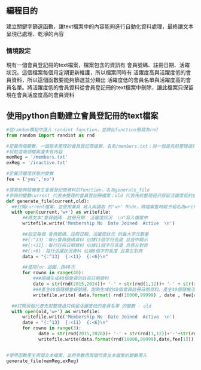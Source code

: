 ## 編程目的
建立關鍵字篩選函數，讓text檔案中的內容能夠進行自動化資料處理，最終讓文本呈現已處理、乾淨的內容

###  情境設定
現有一個會員登記冊的text檔案，檔案包含的資訊有 會員號碼、註冊日期、活躍狀況。這個檔案每個月定期更新維護，所以檔案同時有 活躍度高與活躍度低的會員資料，所以這個函數要能夠篩選並分類出 活躍度低的會員名單與活躍度高的會員名單。將活躍度低的會員資料從會員登記冊的text檔案中刪除，讓此檔案只保留現在會員活度度高的會員資料

## 使用python自動建立會員登記冊的text檔案
```python
#從random模組中匯入 randint function，並將此function簡寫為rnd
from random import randint as rnd

#定義兩個變數，一個是未整理的會員登記冊檔案，名為/members.txt；另一個是先前整理過只保留活躍度低的會員名單，名為/inactive.txt
#目前這兩個檔案還未有內容
memReg = '/members.txt'
exReg = '/inactive.txt'

#定義活躍度狀態的變數
fee = ('yes','no')

#撰寫能夠隨機產生會員登記冊資料的function，名為generate_file
#參與的變數current 代表未整理的會員登記冊檔案；old 代表先前整理過只保留活躍度低的會員名單
def generate_file(current,old):
  ##打開current檔案，並使用兼具 寫入與讀取 的'w+' Mode，將檔案暫時賦予給名為writefile的變數
  with open(current,'w+') as writefile:
      ##將文本"會員號碼  註冊日期  活躍度狀況  \n"寫入檔案中
      writefile.write('Membership No  Date Joined  Active  \n')

      ##設定每個 會員號碼、註冊日期、活躍度狀況 的最大字元數量
      ##{:^13}：每行會員號碼資料 佔據13個字符長度 且居中顯示
      ##{:<11}：每行註冊日期資料 佔據11個字符長度 且靠左對齊
      ##{:<6}：每行活躍狀況資料 佔據6個字符長度 且靠左對齊
      data = "{:^13}  {:<11}  {:<6}\n"

      ##使用for 迴圈，跑40次
      for rowno in range(40):
          ###隨機生成40個會員的註冊日期資料
          date = str(rnd(2015,2024))+ '-' + str(rnd(1,12))+ '-' + str(rnd(1,30))
          ###產生40個隨機會員號碼、剛剛生成的40個會員註冊日期資料、產生40個隨機活躍度資料 寫入檔案中
          writefile.write( data.format( rnd(10000,99999) , date , fee[rnd(0,1)] ) )

  ##打開另個代表先前整理過只保留活躍度低的會員名單 的變數 - old
  with open(old,'w+') as writefile:
      writefile.write('Membership No  Date Joined  Active  \n')
      date = "{:^13}  {:<11}  {:<6}\n"
      for rowno in range(3):
            date = str(rnd(2015,2020))+ '-' + str(rnd(1,12))+'-'+str(rnd(1,25))
            writefile.write(data.format(rnd(10000,99999),date,fee[1]))


#使用函數產生兩個文本檔案，並將參數用兩個代表文本檔案的變數帶入
generate_file(memReg,exReg)
```
## 
